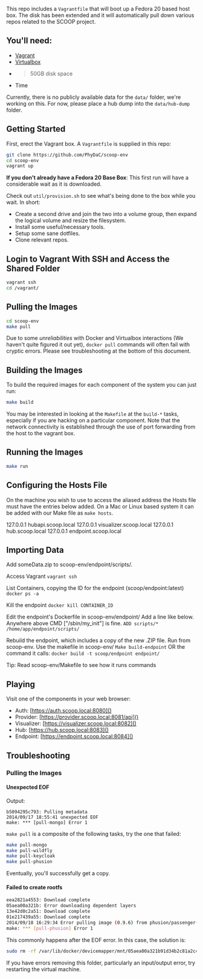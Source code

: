 This repo includes a `Vagrantfile` that will boot up a Fedora 20 based host box. The disk has been extended and it will automatically pull down various repos related to the SCOOP project.


## You'll need:

* [Vagrant](http://www.vagrantup.com/)
* [Virtualbox](https://www.virtualbox.org/)
* >50GB disk space
* Time

Currently, there is no publicly available data for the `data/` folder, we're working on this. For now, please place a hub dump into the `data/hub-dump` folder.


## Getting Started

First, erect the Vagrant box. A `Vagrantfile` is supplied in this repo:

```bash
git clone https://github.com/PhyDaC/scoop-env
cd scoop-env
vagrant up
```

**If you don't already have a Fedora 20 Base Box**: This first run will have a considerable wait as it is downloaded.

Check out `util/provision.sh` to see what's being done to the box while you wait. In short:

* Create a second drive and join the two into a volume group, then expand the logical volume and resize the filesystem.
* Install some useful/necessary tools.
* Setup some sane dotfiles.
* Clone relevant repos.


## Login to Vagrant With SSH and Access the Shared Folder

```bash
vagrant ssh
cd /vagrant/
```


## Pulling the Images

```bash
cd scoop-env
make pull
```

Due to some *unreliabilities* with Docker and Virtualbox interactions (We haven't quite figured it out yet), `docker pull` commands will often fail with cryptic errors. Please see troubleshooting at the bottom of this document.


## Building the Images

To build the required images for each component of the system you can just run:

```bash
make build
```

You may be interested in looking at the `Makefile` at the `build-*` tasks, especially if you are hacking on a particular component.  Note that the network connectivity is established through the use of port forwarding from the host to the vagrant box.

## Running the Images

```bash
make run
```

## Configuring the Hosts File

On the machine you wish to use to access the aliased address the Hosts file must have the entries below added.  On a Mac or Linux based system it can be added with our Make file as `make hosts`.

127.0.0.1         hubapi.scoop.local
127.0.0.1         visualizer.scoop.local
127.0.0.1         hub.scoop.local
127.0.0.1         endpoint.scoop.local


## Importing Data

Add someData.zip to scoop-env/endpoint/scripts/.

Access Vagrant
`vagrant ssh`

List Containers, copying the ID for the endpoint (scoop/endpoint:latest)
`docker ps -a`

Kill the endpoint
`docker kill CONTAINER_ID`

Edit the endpoint's Dockerfile in scoop-env/endpoint/
Add a line like below.  Anywhere above CMD ["/sbin/my_init"] is fine.
`ADD scripts/* /home/app/endpoint/scripts/`


Rebuild the endpoint, which includes a copy of the new .ZIP file.  Run from scoop-env.
Use the makefile in scoop-env/
`Make build-endpoint`
OR the command it calls:
`docker build -t scoop/endpoint endpoint/`

Tip: Read scoop-env/Makefile to see how it runs commands


## Playing

Visit one of the components in your web browser:

* Auth: [https://auth.scoop.local:8080]()
* Provider: [https://provider.scoop.local:8081/api]()
* Visualizer: [https://visualizer.scoop.local:8082]()
* Hub: [https://hub.scoop.local:8083]()
* Endpoint: [https://endpoint.scoop.local:8084]()

## Troubleshooting

### Pulling the Images

#### Unexpected EOF

Output:

```
b5094295c793: Pulling metadata
2014/09/17 18:55:41 unexpected EOF
make: *** [pull-mongo] Error 1
```

`make pull` is a composite of the following tasks, try the one that failed:

```bash
make pull-mongo
make pull-wildfly
make pull-keycloak
make pull-phusion
```

Eventually, you'll successfully get a copy.

#### Failed to create rootfs

```bash
eea2821a4553: Download complete
05aea00a321b: Error downloading dependent layers
13e42d0c2a51: Download complete
01e217439a55: Download complete
2014/09/18 16:29:34 Error pulling image (0.9.6) from phusion/passenger-ruby19, Driver devicemapper failed to create image rootfs 05aea00a321b91d34b2c81a2c4b524fd2ed9912ba061ec9416fb919970edf56b: device 05aea00a321b91d34b2c81a2c4b524fd2ed9912ba061ec9416fb919970edf56b already exists
make: *** [pull-phusion] Error 1
```

This commonly happens after the EOF error. In this case, the solution is:

```bash
sudo rm -rf /var/lib/docker/devicemapper/mnt/05aea00a321b91d34b2c81a2c4b524fd2ed9912ba061ec9416fb919970edf56b
```

If you have errors removing this folder, particularly an input/output error, try restarting the virtual machine.
